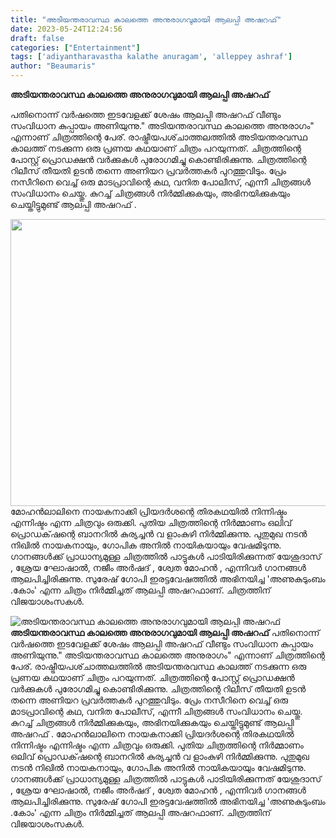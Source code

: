 ```yaml
---
title: "അടിയന്തരാവസ്ഥ കാലത്തെ അനുരാഗവുമായി ആലപ്പി അഷറഫ്"
date: 2023-05-24T12:24:56
draft: false
categories: ["Entertainment"]
tags: ['adiyantharavastha kalathe anuragam', 'alleppey ashraf']
author: "Beaumaris"
---
```


<strong>അടിയന്തരാവസ്ഥ കാലത്തെ അനുരാഗവുമായി ആലപ്പി അഷറഫ്</strong>

പതിനൊന്ന് വർഷത്തെ ഇടവേളക്ക് ശേഷം ആലപ്പി അഷറഫ് വീണ്ടും സംവിധാന കുപ്പായം അണിയുന്നു." അടിയന്തരാവസ്ഥ കാലത്തെ അനുരാഗം" എന്നാണ് ചിത്രത്തിന്റെ പേര്. രാഷ്ട്രീയപശ്‌ചാത്തലത്തിൽ അടിയന്തരവസ്ഥ കാലത്ത് നടക്കുന്ന ഒരു പ്രണയ കഥയാണ് ചിത്രം പറയുന്നത്. ചിത്രത്തിന്റെ പോസ്റ്റ് പ്രൊഡക്ഷൻ വർക്കുകൾ പുരോഗമിച്ചു കൊണ്ടിരിക്കുന്നു. ചിത്രത്തിന്റെ റിലീസ് തീയതി ഉടൻ തന്നെ അണിയറ പ്രവർത്തകർ പുറത്തുവിടും. പ്രേം നസീറിനെ വെച്ച് ഒരു മാടപ്രാവിന്റെ കഥ, വനിത പോലീസ്, എന്നീ ചിത്രങ്ങൾ സംവിധാനം ചെയ്തു. കുറച്ച് ചിത്രങ്ങൾ നിർമ്മിക്കുകയും, അഭിനയിക്കുകയും ചെയ്തിട്ടുമുണ്ട് ആലപ്പി അഷറഫ് .

<a href="https://cdn.boolokam.com/articles/2023/05/gw.jpg"><img class="wp-image-396759 aligncenter" src="https://cdn.boolokam.com/articles/2023/05/gw.jpg" alt="" width="971" height="459" /></a>മോഹൻലാലിനെ നായകനാക്കി പ്രിയദർശന്റെ തിരകഥയിൽ നിന്നിഷ്ടം എന്നിഷ്ടം എന്ന ചിത്രവും ഒരുക്കി. പുതിയ ചിത്രത്തിന്റെ നിർമ്മാണം ഒലിവ് പ്രൊഡക്‌ഷന്റെ ബാനറിൽ കുര്യച്ചൻ വ ളാംകുഴി നിർമ്മിക്കുന്നു. പുതുമുഖ നടൻ നിഖിൽ നായകനായും, ഗോപിക അനിൽ നായികയായും വേഷമിടുന്നു. ഗാനങ്ങൾക്ക് പ്രാധാന്യമുള്ള ചിത്രത്തിൽ പാട്ടുകൾ പാടിയിരിക്കുന്നത് യേശുദാസ് , ശ്രേയ ഘോഷാൽ, നജീം അർഷദ് , ശ്വേത മോഹൻ , എന്നിവർ ഗാനങ്ങൾ ആലപിച്ചിരിക്കുന്നു. സുരേഷ് ഗോപി ഇരട്ടവേഷത്തിൽ അഭിനയിച്ച 'അണുകുടുംബം .കോം' എന്ന ചിത്രം നിർമ്മിച്ചത് ആലപ്പി അഷറഫാണ്. ചിത്രത്തിന് വിജയാശംസകൾ.


![അടിയന്തരാവസ്ഥ കാലത്തെ അനുരാഗവുമായി ആലപ്പി അഷറഫ്](https://cdn.boolokam.com/articles/2023/05/gw.jpg)**അടിയന്തരാവസ്ഥ കാലത്തെ അനുരാഗവുമായി ആലപ്പി അഷറഫ്** പതിനൊന്ന് വർഷത്തെ ഇടവേളക്ക് ശേഷം ആലപ്പി അഷറഫ് വീണ്ടും സംവിധാന കുപ്പായം അണിയുന്നു." അടിയന്തരാവസ്ഥ കാലത്തെ അനുരാഗം" എന്നാണ് ചിത്രത്തിന്റെ പേര്. രാഷ്ട്രീയപശ്‌ചാത്തലത്തിൽ അടിയന്തരവസ്ഥ കാലത്ത് നടക്കുന്ന ഒരു പ്രണയ കഥയാണ് ചിത്രം പറയുന്നത്. ചിത്രത്തിന്റെ പോസ്റ്റ് പ്രൊഡക്ഷൻ വർക്കുകൾ പുരോഗമിച്ചു കൊണ്ടിരിക്കുന്നു. ചിത്രത്തിന്റെ റിലീസ് തീയതി ഉടൻ തന്നെ അണിയറ പ്രവർത്തകർ പുറത്തുവിടും. പ്രേം നസീറിനെ വെച്ച് ഒരു മാടപ്രാവിന്റെ കഥ, വനിത പോലീസ്, എന്നീ ചിത്രങ്ങൾ സംവിധാനം ചെയ്തു. കുറച്ച് ചിത്രങ്ങൾ നിർമ്മിക്കുകയും, അഭിനയിക്കുകയും ചെയ്തിട്ടുമുണ്ട് ആലപ്പി അഷറഫ് . [](https://cdn.boolokam.com/articles/2023/05/gw.jpg)മോഹൻലാലിനെ നായകനാക്കി പ്രിയദർശന്റെ തിരകഥയിൽ നിന്നിഷ്ടം എന്നിഷ്ടം എന്ന ചിത്രവും ഒരുക്കി. പുതിയ ചിത്രത്തിന്റെ നിർമ്മാണം ഒലിവ് പ്രൊഡക്‌ഷന്റെ ബാനറിൽ കുര്യച്ചൻ വ ളാംകുഴി നിർമ്മിക്കുന്നു. പുതുമുഖ നടൻ നിഖിൽ നായകനായും, ഗോപിക അനിൽ നായികയായും വേഷമിടുന്നു. ഗാനങ്ങൾക്ക് പ്രാധാന്യമുള്ള ചിത്രത്തിൽ പാട്ടുകൾ പാടിയിരിക്കുന്നത് യേശുദാസ് , ശ്രേയ ഘോഷാൽ, നജീം അർഷദ് , ശ്വേത മോഹൻ , എന്നിവർ ഗാനങ്ങൾ ആലപിച്ചിരിക്കുന്നു. സുരേഷ് ഗോപി ഇരട്ടവേഷത്തിൽ അഭിനയിച്ച 'അണുകുടുംബം .കോം' എന്ന ചിത്രം നിർമ്മിച്ചത് ആലപ്പി അഷറഫാണ്. ചിത്രത്തിന് വിജയാശംസകൾ.
